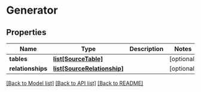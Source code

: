 # Generator

## Properties
Name | Type | Description | Notes
------------ | ------------- | ------------- | -------------
**tables** | [**list[SourceTable]**](SourceTable.md) |  | [optional] 
**relationships** | [**list[SourceRelationship]**](SourceRelationship.md) |  | [optional] 

[[Back to Model list]](../README.md#documentation-for-models) [[Back to API list]](../README.md#documentation-for-api-endpoints) [[Back to README]](../README.md)

